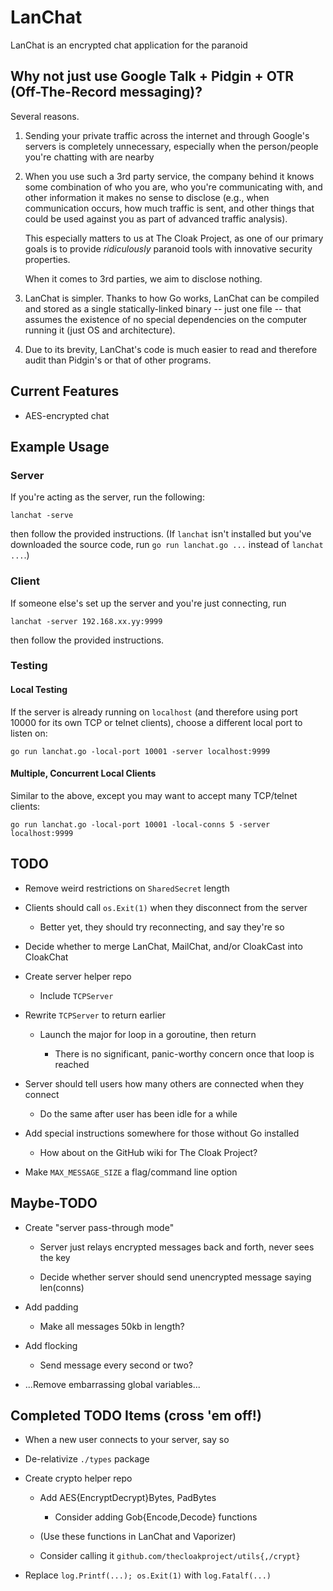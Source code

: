 # LanChat

LanChat is an encrypted chat application for the paranoid

## Why not just use Google Talk + Pidgin + OTR (Off-The-Record messaging)?

Several reasons.

1. Sending your private traffic across the internet and through
   Google's servers is completely unnecessary, especially when the
   person/people you're chatting with are nearby


2. When you use such a 3rd party service, the company behind it knows
   some combination of who you are, who you're communicating with, and
   other information it makes no sense to disclose (e.g., when
   communication occurs, how much traffic is sent, and other things
   that could be used against you as part of advanced traffic
   analysis).

   This especially matters to us at The Cloak Project, as one of our
   primary goals is to provide _ridiculously_ paranoid tools with
   innovative security properties.

   When it comes to 3rd parties, we aim to disclose nothing.


3. LanChat is simpler. Thanks to how Go works, LanChat can be compiled
   and stored as a single statically-linked binary -- just one file --
   that assumes the existence of no special dependencies on the
   computer running it (just OS and architecture).


4. Due to its brevity, LanChat's code is much easier to read and
   therefore audit than Pidgin's or that of other programs.


## Current Features

* AES-encrypted chat

## Example Usage

### Server

If you're acting as the server, run the following:

    lanchat -serve

then follow the provided instructions. (If `lanchat` isn't installed
but you've downloaded the source code, run `go run lanchat.go ...`
instead of `lanchat ...`.)


### Client

If someone else's set up the server and you're just connecting, run

    lanchat -server 192.168.xx.yy:9999

then follow the provided instructions.


### Testing

#### Local Testing

If the server is already running on `localhost` (and therefore using
port 10000 for its own TCP or telnet clients), choose a different
local port to listen on:

    go run lanchat.go -local-port 10001 -server localhost:9999


#### Multiple, Concurrent Local Clients

Similar to the above, except you may want to accept many TCP/telnet
clients:

    go run lanchat.go -local-port 10001 -local-conns 5 -server localhost:9999


## TODO

* Remove weird restrictions on `SharedSecret` length

* Clients should call `os.Exit(1)` when they disconnect from the server

  * Better yet, they should try reconnecting, and say they're so

* Decide whether to merge LanChat, MailChat, and/or CloakCast into CloakChat

* Create server helper repo

  * Include `TCPServer`

* Rewrite `TCPServer` to return earlier

  * Launch the major for loop in a goroutine, then return

    * There is no significant, panic-worthy concern once that loop is reached

* Server should tell users how many others are connected when they connect

  * Do the same after user has been idle for a while

* Add special instructions somewhere for those without Go installed

  * How about on the GitHub wiki for The Cloak Project?

* Make `MAX_MESSAGE_SIZE` a flag/command line option


## Maybe-TODO

* Create "server pass-through mode"

  * Server just relays encrypted messages back and forth, never sees the key

  * Decide whether server should send unencrypted message saying len(conns)

* Add padding

  * Make all messages 50kb in length?

* Add flocking

  * Send message every second or two?

* ...Remove embarrassing global variables...


## Completed TODO Items (cross 'em off!)

* When a new user connects to your server, say so

* De-relativize `./types` package

* Create crypto helper repo

  * Add AES{EncryptDecrypt}Bytes, PadBytes

    * Consider adding Gob{Encode,Decode} functions

  * (Use these functions in LanChat and Vaporizer)

  * Consider calling it `github.com/thecloakproject/utils{,/crypt}`

* Replace `log.Printf(...); os.Exit(1)` with `log.Fatalf(...)`
